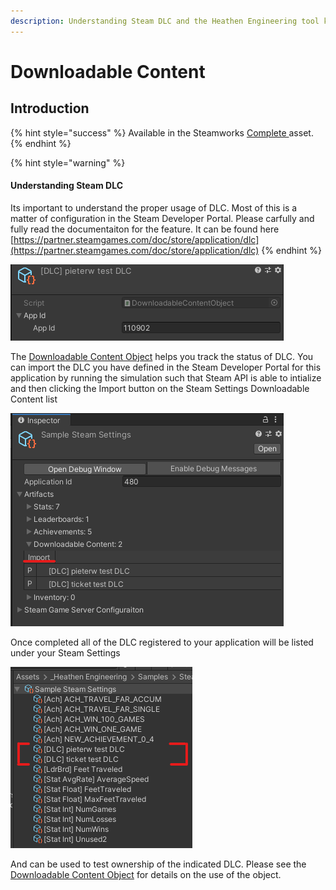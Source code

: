 ```yaml
---
description: Understanding Steam DLC and the Heathen Engineering tool kit
---
```


# Downloadable Content

## Introduction

{% hint style="success" %}
Available in the Steamworks [Complete ](https://assetstore.unity.com/packages/tools/utilities/ux-v2-complete-201905)asset.
{% endhint %}

{% hint style="warning" %}
#### Understanding Steam DLC

Its important to understand the proper usage of DLC. Most of this is a matter of configuration in the Steam Developer Portal. Please carfully and fully read the documentaiton for the feature. It can be found here [https://partner.steamgames.com/doc/store/application/dlc](https://partner.steamgames.com/doc/store/application/dlc)
{% endhint %}

![](<../../../.gitbook/assets/image (183).png>)

The [Downloadable Content Object](../objects/downloadable-content.md) helps you track the status of DLC. You can import the DLC you have defined in the Steam Developer Portal for this application by running the simulation such that Steam API is able to intialize and then clicking the Import button on the Steam Settings Downloadable Content list

![](<../../../.gitbook/assets/image (157) (1).png>)

Once completed all of the DLC registered to your application will be listed under your Steam Settings

![](<../../../.gitbook/assets/image (178).png>)

And can be used to test ownership of the indicated DLC. Please see the [Downloadable Content Object](../objects/downloadable-content.md) for details on the use of the object.

